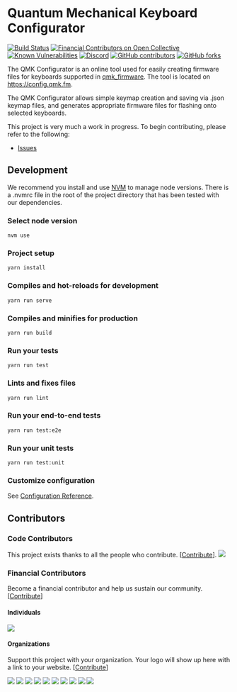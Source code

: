 # Quantum Mechanical Keyboard Configurator

[![Build Status](https://travis-ci.org/qmk/qmk_configurator.svg?branch=master)](https://travis-ci.org/qmk/qmk_configurator)
[![Financial Contributors on Open Collective](https://opencollective.com/qmk-config/all/badge.svg?label=financial+contributors)](https://opencollective.com/qmk-config) [![Known Vulnerabilities](https://snyk.io/test/github/qmk/qmk_configurator/badge.svg)](https://snyk.io/test/github/qmk/qmk_configurator)
[![Discord](https://img.shields.io/discord/440868230475677696.svg)](https://discord.gg/Uq7gcHh)
[![GitHub contributors](https://img.shields.io/github/contributors/qmk/qmk_configurator.svg)](https://github.com/qmk/qmk_configurator/pulse/monthly)
[![GitHub forks](https://img.shields.io/github/forks/qmk/qmk_configurator.svg?style=social&label=Fork)](https://github.com/qmk/qmk_configurator/)

The QMK Configurator is an online tool used for easily creating firmware files for keyboards supported in [qmk_firmware](https://github.com/qmk/qmk_firmware). The tool is located on https://config.qmk.fm.

The QMK Configurator allows simple keymap creation and saving via .json keymap files, and generates appropriate firmware files for flashing onto selected keyboards.

This project is very much a work in progress. To begin contributing, please refer to the following:

 * [Issues](https://github.com/qmk/qmk_configurator/issues)

## Development

We recommend you install and use [NVM](https://github.com/creationix/nvm) to manage node versions. There is a .nvmrc file in the root of the project directory that has been tested with our dependencies.

### Select node version
```shell
nvm use
```

### Project setup
```
yarn install
```

### Compiles and hot-reloads for development
```
yarn run serve
```

### Compiles and minifies for production
```
yarn run build
```

### Run your tests
```
yarn run test
```

### Lints and fixes files
```
yarn run lint
```

### Run your end-to-end tests
```
yarn run test:e2e
```

### Run your unit tests
```
yarn run test:unit
```

### Customize configuration
See [Configuration Reference](https://cli.vuejs.org/config/).

## Contributors

### Code Contributors

This project exists thanks to all the people who contribute. [[Contribute](CONTRIBUTING.md)].
<a href="https://github.com/qmk/qmk_configurator/graphs/contributors"><img src="https://opencollective.com/qmk-config/contributors.svg?width=890&button=false" /></a>

### Financial Contributors

Become a financial contributor and help us sustain our community. [[Contribute](https://opencollective.com/qmk-config/contribute)]

#### Individuals

<a href="https://opencollective.com/qmk-config"><img src="https://opencollective.com/qmk-config/individuals.svg?width=890"></a>

#### Organizations

Support this project with your organization. Your logo will show up here with a link to your website. [[Contribute](https://opencollective.com/qmk-config/contribute)]

<a href="https://opencollective.com/qmk-config/organization/0/website"><img src="https://opencollective.com/qmk-config/organization/0/avatar.svg"></a>
<a href="https://opencollective.com/qmk-config/organization/1/website"><img src="https://opencollective.com/qmk-config/organization/1/avatar.svg"></a>
<a href="https://opencollective.com/qmk-config/organization/2/website"><img src="https://opencollective.com/qmk-config/organization/2/avatar.svg"></a>
<a href="https://opencollective.com/qmk-config/organization/3/website"><img src="https://opencollective.com/qmk-config/organization/3/avatar.svg"></a>
<a href="https://opencollective.com/qmk-config/organization/4/website"><img src="https://opencollective.com/qmk-config/organization/4/avatar.svg"></a>
<a href="https://opencollective.com/qmk-config/organization/5/website"><img src="https://opencollective.com/qmk-config/organization/5/avatar.svg"></a>
<a href="https://opencollective.com/qmk-config/organization/6/website"><img src="https://opencollective.com/qmk-config/organization/6/avatar.svg"></a>
<a href="https://opencollective.com/qmk-config/organization/7/website"><img src="https://opencollective.com/qmk-config/organization/7/avatar.svg"></a>
<a href="https://opencollective.com/qmk-config/organization/8/website"><img src="https://opencollective.com/qmk-config/organization/8/avatar.svg"></a>
<a href="https://opencollective.com/qmk-config/organization/9/website"><img src="https://opencollective.com/qmk-config/organization/9/avatar.svg"></a>
